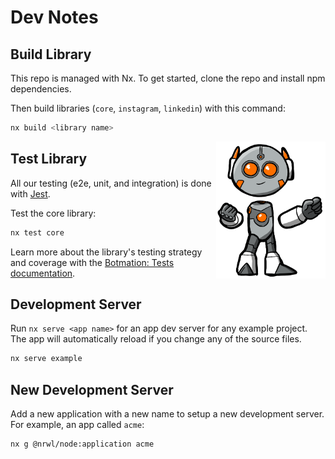 # Dev Notes

Build Library
-------------

This repo is managed with Nx. To get started, clone the repo and install npm dependencies.

Then build libraries (`core`, `instagram`, `linkedin`) with this command:
```bash
nx build <library name>
```

<img alt="Orange Bot" src="https://raw.githubusercontent.com/mrWh1te/Botmation/master/assets/art/orange_bot.PNG" width="175" align="right">

Test Library
------------

All our testing (e2e, unit, and integration) is done with [Jest](https://jestjs.io/).

Test the core library:
```bash
nx test core
```

Learn more about the library's testing strategy and coverage with the [Botmation: Tests documentation](/notes/test.md).

Development Server
------------------

Run `nx serve <app name>` for an app dev server for any example project. The app will automatically reload if you change any of the source files.

```bash
nx serve example
```

New Development Server
----------------------

Add a new application with a new name to setup a new development server. For example, an app called `acme`:
```bash
nx g @nrwl/node:application acme
```
